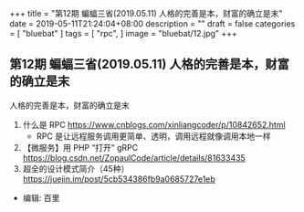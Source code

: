 +++
title = "第12期 蝙蝠三省(2019.05.11) 人格的完善是本，财富的确立是末"
date = 2019-05-11T21:24:04+08:00
description = ""
draft = false
categories = [
    "bluebat"
]
tags = [
"rpc", 
]
image = "bluebat/12.jpg"
+++

## 第12期 蝙蝠三省(2019.05.11) 人格的完善是本，财富的确立是末

人格的完善是本，财富的确立是末

1. 什么是 RPC https://www.cnblogs.com/xinliangcoder/p/10842652.html
    - RPC 是让远程服务调用更简单、透明，调用远程就像调用本地一样
2. 【微服务】用 PHP “打开” gRPC https://blog.csdn.net/ZopaulCode/article/details/81633435
3. 超全的设计模式简介（45种）https://juejin.im/post/5cb534386fb9a0685727e1eb

- 编辑: 百里